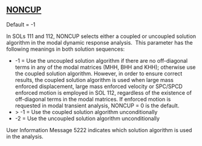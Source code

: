 ## [NONCUP](https://nexus.hexagon.com/documentationcenter/bundle/MSC_Nastran_2022.4/page/Nastran_Combined_Book/qrg/parameters/TOC.NONCUP.xhtml)

Default = -1

In SOLs 111 and 112, NONCUP selects either a coupled or uncoupled solution algorithm in the modal dynamic response analysis.  This parameter has the following meanings in both solution sequences:

* -1 = Use the uncoupled solution algorithm if there are no off-diagonal terms in any of the modal matrices (MHH, BHH and KHH); otherwise use the coupled solution algorithm.  However, in order to ensure correct results, the coupled solution algorithm is used when large mass enforced displacement, large mass enforced velocity or SPC/SPCD enforced motion is employed in SOL 112, regardless of the existence of off-diagonal terms in the modal matrices. If enforced motion is requested in modal transient analysis, NONCUP = 0 is the default.
* \> -1 = Use the coupled solution algorithm unconditionally
* -2 = Use the uncoupled solution algorithm unconditionally

User Information Message 5222 indicates which solution algorithm is used in the analysis.

